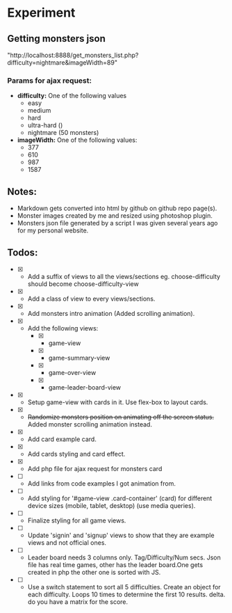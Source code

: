 # Experiment

## Getting monsters json
"http://localhost:8888/get_monsters_list.php?difficulty=nightmare&imageWidth=89"

### Params for ajax request:
- **difficulty:**
	One of the following values
	- easy 
	- medium
	- hard
	- ultra-hard ()
	- nightmare (50 monsters)
- **imageWidth:**
	One of the following values:
	- 377
	- 610
	- 987
	- 1587
	
## Notes:
- Markdown gets converted into html by github on github repo page(s).
- Monster images created by me and resized using photoshop plugin.
- Monsters json file generated by a script I was given several years ago for my personal website.

## Todos:
- [X] - Add a suffix of views to all the views/sections eg. choose-difficulty should become choose-difficulty-view
- [X] - Add a class of view to every views/sections.
- [X] - Add monsters intro animation (Added scrolling animation).
- [X] - Add the following views:
    - [X] - game-view
    - [X] - game-summary-view
    - [X] - game-over-view
    - [X] - game-leader-board-view
- [X] - Setup game-view with cards in it.  Use flex-box to layout cards.
- [X] - ~~Randomize monsters position on animating off the screen status.~~ 
    Added monster scrolling animation instead.
- [X] - Add card example card.
- [X] - Add cards styling and card effect.
- [X] - Add php file for ajax request for monsters card
- [ ] - Add links from code examples I got animation from.
- [ ] - Add styling for '#game-view .card-container' (card) for different
device sizes (mobile, tablet, desktop) (use media queries).
- [ ] - Finalize styling for all game views.
- [ ] - Update 'signin' and 'signup' views to show that they are example views
and not official ones.
- [ ] - Leader board needs 3 columns only. Tag/Difficulty/Num secs. Json file has real time games, other has the leader board.One gets created in php the other one is sorted with JS.
- [ ] - Use a switch statement to sort all 5 difficulties. Create an object for each difficulty. Loops 10 times to determine the first 10 results. delta. do you have a matrix for the score.